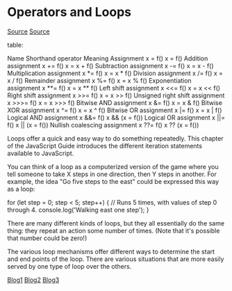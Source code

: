 # Operators and Loops

[Source](https://developer.mozilla.org/en-US/docs/Web/JavaScript/Guide/Expressions_and_Operators)
[Source](https://developer.mozilla.org/en-US/docs/Web/JavaScript/Guide/Loops_and_iteration)

table:

Name	                                     Shorthand operator	                Meaning
Assignment	                                x = f()	                           x = f()
Addition assignment	                        x += f()	                         x = x + f()
Subtraction assignment	                    x -= f()	                         x = x - f()
Multiplication assignment	                  x *= f()	                         x = x * f()
Division assignment	                        x /= f()	                         x = x / f()
Remainder assignment	                      x %= f()	                         x = x % f()
Exponentiation assignment	                  x **= f()	                          x = x ** f()
Left shift assignment	                      x <<= f()	                          x = x << f()
Right shift assignment	                    x >>= f()                          	x = x >> f()
Unsigned right shift assignment	            x >>>= f()	                        x = x >>> f()
Bitwise AND assignment	                    x &= f()	                          x = x & f()
Bitwise XOR assignment	                    x ^= f()	                          x = x ^ f()
Bitwise OR assignment                     	x |= f()	                          x = x | f()
Logical AND assignment	                    x &&= f()                         	x && (x = f())
Logical OR assignment                     	x ||= f()	                          x || (x = f())
Nullish coalescing assignment	              x ??= f()	                          x ?? (x = f())


Loops offer a quick and easy way to do something repeatedly. This chapter of the JavaScript Guide introduces the different iteration statements available to JavaScript.

You can think of a loop as a computerized version of the game where you tell someone to take X steps in one direction, then Y steps in another. For example, the idea "Go five steps to the east" could be expressed this way as a loop:

for (let step = 0; step < 5; step++) {
  // Runs 5 times, with values of step 0 through 4.
  console.log('Walking east one step');
}

There are many different kinds of loops, but they all essentially do the same thing: they repeat an action some number of times. (Note that it's possible that number could be zero!)

The various loop mechanisms offer different ways to determine the start and end points of the loop. There are various situations that are more easily served by one type of loop over the others.

[Blog1](https://blog.hubspot.com/website/javascript-for-loops)
[Blog2](https://medium.com/geekculture/looping-vs-iteration-in-javascript-a-beginners-guide-to-navigating-both-571ecdfd9cfe)
[Blog3](https://www.edureka.co/blog/javascript-operators/)
